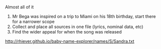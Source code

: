 Almost all of it

1. Mr Bega was inspired on a trip to Miami on his 18th birthday, start there for a narrower scope
2. Collect and place all sources in one file (lyrics, nominal data, etc)
2. Find the wider appeal for when the song was released

http://rhiever.github.io/baby-name-explorer/names/S/Sandra.txt

